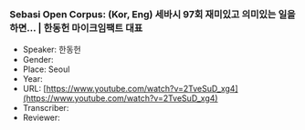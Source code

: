 ### Sebasi Open Corpus: (Kor, Eng) 세바시 97회 재미있고 의미있는 일을 하면... | 한동헌 마이크임팩트 대표

- Speaker: 한동헌
- Gender: 
- Place: Seoul
- Year: 
- URL: [https://www.youtube.com/watch?v=2TveSuD_xg4](https://www.youtube.com/watch?v=2TveSuD_xg4)
- Transcriber: 
- Reviewer: 


